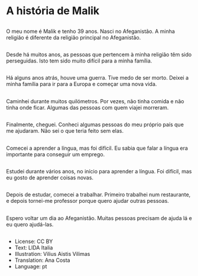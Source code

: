 # A história de Malik

##
O meu nome é Malik e tenho 39 anos. Nasci no Afeganistão. A minha religião é diferente da religião principal no Afeganistão.

##
Desde há muitos anos, as pessoas que pertencem à minha religião têm sido perseguidas. Isto tem sido muito difícil para a minha família.

##
Há alguns anos atrás, houve uma guerra. Tive medo de ser morto. Deixei a minha família para ir para a Europa e começar uma nova vida.

##
Caminhei durante muitos quilómetros. Por vezes, não tinha comida e não tinha onde ficar. Algumas das pessoas com quem viajei morreram.

##
Finalmente, cheguei. Conheci algumas pessoas do meu próprio país que me ajudaram. Não sei o que teria feito sem elas.

##
Comecei a aprender a língua, mas foi difícil. Eu sabia que falar a língua era importante para conseguir um emprego.

##
Estudei durante vários anos, no início para aprender a língua. Foi difícil, mas eu gosto de aprender coisas novas.

##
Depois de estudar, comecei a trabalhar. Primeiro trabalhei num restaurante, e depois tornei-me professor porque quero ajudar outras pessoas.

##
Espero voltar um dia ao Afeganistão. Muitas pessoas precisam de ajuda lá e eu quero ajudá-las.

##
* License: CC BY
* Text: LIDA Italia
* Illustration: Vilius Aistis Vilimas
* Translation: Ana Costa
* Language: pt
